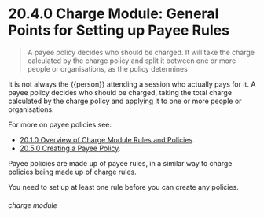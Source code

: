 # 20.4.0 Charge Module: General Points for Setting up Payee Rules

> A payee policy decides who should be charged. It will take the charge calculated by the charge policy and split it between one or more people or organisations, as the policy determines



It is not always the {{person}} attending a session who actually pays for it. A payee policy decides who should be charged, taking the total charge calculated by the charge policy and applying it to one or more people or organisations. 

For more on payee policies see:
- [20.1.0  Overview of Charge Module Rules and Policies](/help/index/v/p/20.1.0).
- [20.5.0  Creating a Payee Policy](/help/index/p/20.5.0). 

Payee policies are made up of payee rules, in a similar way to charge policies being made up of charge rules. 

You need to set up at least one rule before you can create any policies. 


###### charge module

